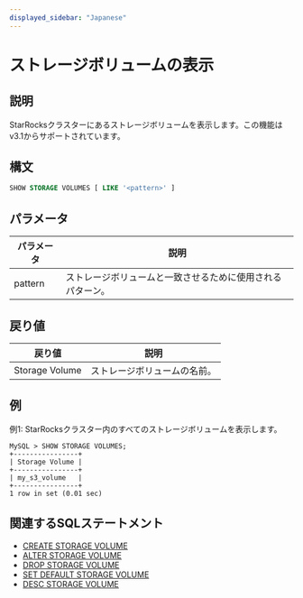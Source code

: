 ```yaml
---
displayed_sidebar: "Japanese"
---
```


# ストレージボリュームの表示

## 説明

StarRocksクラスターにあるストレージボリュームを表示します。この機能はv3.1からサポートされています。

## 構文

```SQL
SHOW STORAGE VOLUMES [ LIKE '<pattern>' ]
```

## パラメータ

| **パラメータ** | **説明**                                         |
| ------------- | ---------------------------------------------- |
| pattern       | ストレージボリュームと一致させるために使用されるパターン。 |

## 戻り値

| **戻り値**       | **説明**                      |
| -------------- | ------------------------------- |
| Storage Volume | ストレージボリュームの名前。 |

## 例

例1: StarRocksクラスター内のすべてのストレージボリュームを表示します。

```Plain
MySQL > SHOW STORAGE VOLUMES;
+----------------+
| Storage Volume |
+----------------+
| my_s3_volume   |
+----------------+
1 row in set (0.01 sec)
```

## 関連するSQLステートメント

- [CREATE STORAGE VOLUME](./CREATE_STORAGE_VOLUME.md)
- [ALTER STORAGE VOLUME](./ALTER_STORAGE_VOLUME.md)
- [DROP STORAGE VOLUME](./DROP_STORAGE_VOLUME.md)
- [SET DEFAULT STORAGE VOLUME](./SET_DEFAULT_STORAGE_VOLUME.md)
- [DESC STORAGE VOLUME](./DESC_STORAGE_VOLUME.md)